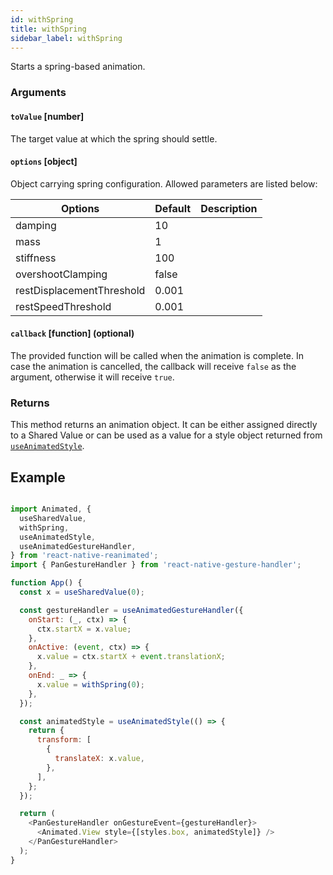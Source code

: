 ```yaml
---
id: withSpring
title: withSpring
sidebar_label: withSpring
---
```


Starts a spring-based animation.

### Arguments

#### `toValue` [number]

The target value at which the spring should settle.

#### `options` [object]

Object carrying spring configuration.
Allowed parameters are listed below:

| Options | Default | Description |
| --- | --- | --- |
| damping | 10 | |
| mass | 1 | |
| stiffness | 100 | |
| overshootClamping | false | |
| restDisplacementThreshold | 0.001 | |
| restSpeedThreshold | 0.001 | |

#### `callback` [function] (optional)

The provided function will be called when the animation is complete.
In case the animation is cancelled, the callback will receive `false` as the argument, otherwise it will receive `true`.

### Returns

This method returns an animation object. It can be either assigned directly to a Shared Value or can be used as a value for a style object returned from [`useAnimatedStyle`](useAnimatedStyle).

## Example

```js {21}

import Animated, {
  useSharedValue,
  withSpring,
  useAnimatedStyle,
  useAnimatedGestureHandler,
} from 'react-native-reanimated';
import { PanGestureHandler } from 'react-native-gesture-handler';

function App() {
  const x = useSharedValue(0);

  const gestureHandler = useAnimatedGestureHandler({
    onStart: (_, ctx) => {
      ctx.startX = x.value;
    },
    onActive: (event, ctx) => {
      x.value = ctx.startX + event.translationX;
    },
    onEnd: _ => {
      x.value = withSpring(0);
    },
  });

  const animatedStyle = useAnimatedStyle(() => {
    return {
      transform: [
        {
          translateX: x.value,
        },
      ],
    };
  });

  return (
    <PanGestureHandler onGestureEvent={gestureHandler}>
      <Animated.View style={[styles.box, animatedStyle]} />
    </PanGestureHandler>
  );
}

```


